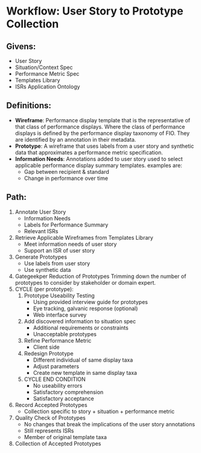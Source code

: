 # Workflow: User Story to Prototype Collection

## Givens:
- User Story
- Situation/Context Spec
- Performance Metric Spec
- Templates Library
- ISRs Application Ontology

## Definitions:
- **Wireframe**:
    Performance display template that is the representative of that class of performance displays.  Where the class of performance displays is defined by the performance display taxonomy of FIO.  They are identified by an annotation in their metadata.
- **Prototype**:
    A wireframe that uses labels from a user story and synthetic data that approximates a performance metric specification.
- **Information Needs**:
    Annotations added to user story used to select applicable performance display summary templates.  examples are:
    - Gap between recipient & standard
    - Change in performance over time

## Path:

1. Annotate User Story
    - Information Needs
    - Labels for Performance Summary
    - Relevant ISRs
1. Retrieve Applicable Wireframes from Templates Library
    - Meet information needs of user story
    - Support an ISR of user story
1. Generate Prototypes
    - Use labels from user story
    - Use synthetic data
1. Gategeekper Reduction of Prototypes
  Trimming down the number of prototypes to consider by stakeholder or domain expert.
1. CYCLE (per prototype):
    1. Prototype Useability Testing 
        - Using provided interview guide for prototypes
        - Eye tracking, galvanic response (optional)
        - Web interface survey
    1. Add discovered information to situation spec
        - Additional requirements or constraints
        - Unacceptable prototypes
    1. Refine Performance Metric
        - Client side
    1. Redesign Prototype
        - Different individual of same display taxa
        - Adjust parameters
        - Create new template in same display taxa
    1. CYCLE END CONDITION
        - No useability errors
        - Satisfactory comprehension
        - Satisfactory acceptance
1. Record Accepted Prototypes
    - Collection specific to story + situation + performance metric
1. Quality Check of Prototypes
    - No changes that break the implications of the user story annotations
    - Still represents ISRs
    - Member of original template taxa
1. Collection of Accepted Prototypes
